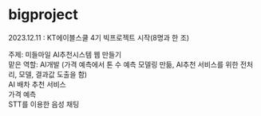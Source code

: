 # bigproject

2023.12.11 : KT에이블스쿨 4기 빅프로젝트 시작(8명과 한 조)

주제: 미들마일 AI추천시스템 웹 만들기  
맡은 역할: AI개발 (가격 예측에서 톤 수 예측 모델링 만듦, AI추천 서비스를 위한 전처리, 모델, 결과값 도출을 함)  
AI 배차 추천 서비스  
가격 예측  
STT를 이용한 음성 채팅
